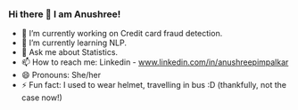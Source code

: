 ### Hi there 👋 I am Anushree!


- 🔭 I’m currently working on Credit card fraud detection.
- 🌱 I’m currently learning NLP.
- 💬 Ask me about Statistics.
- 📫 How to reach me: Linkedin - www.linkedin.com/in/anushreepimpalkar
- 😄 Pronouns: She/her
- ⚡ Fun fact: I used to wear helmet, travelling in bus :D (thankfully, not the case now!)
